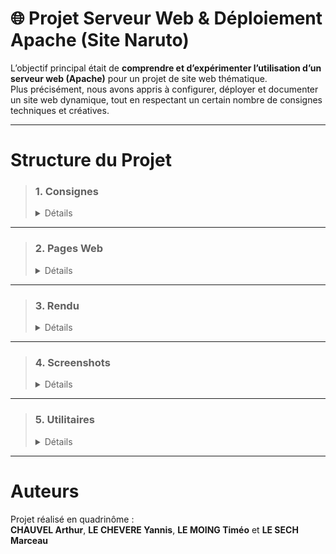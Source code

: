 # 🌐 Projet Serveur Web & Déploiement Apache (Site Naruto)

L’objectif principal était de **comprendre et d’expérimenter l’utilisation d’un serveur web (Apache)** pour un projet de site web thématique.  
Plus précisément, nous avons appris à configurer, déployer et documenter un site web dynamique, tout en respectant un certain nombre de consignes techniques et créatives.

---

# Structure du Projet

> ### **1. Consignes**
> <details> <summary>Détails</summary>
>
>> Ce dossier contient l’ensemble des **consignes** du projet :
>> - Certaines consignes étaient **obligatoires** et devaient impérativement être respectées pour la validation du projet.
>> - D’autres consignes étaient **optionnelles** et permettaient d’approfondir certains aspects techniques ou créatifs.
>>
>> 📂 [Consignes](https://github.com/yannislechevere/SAE-2.03/tree/master/consignes)
>
> </details>

---

> ### **2. Pages Web**
> <details> <summary>Détails</summary>
>
>> Ce dossier regroupe le **rendu des différentes pages web** du projet, toutes sur le thème de **Naruto** :
>> - Structure HTML/CSS respectant les consignes
>> - Intégration d’éléments interactifs et multimédias
>>
>> 📂 (PagesWeb)[https://github.com/yannislechevere/SAE-2.03/tree/master/pagesWeb]
>
> </details>

---

> ### **3. Rendu**
> <details> <summary>Détails</summary>
>
>> Vous trouverez ici un **rapport écrit** détaillant :
>> - Le travail de recherche effectué
>> - La méthodologie employée
>> - Des **captures d’écran** illustrant le fonctionnement du site et le respect des consignes
>>
>> 📂 (Rendu)[https://github.com/yannislechevere/SAE-2.03/tree/master/rendu]
>
> </details>

---

> ### **4. Screenshots**
> <details> <summary>Détails</summary>
>
>> Ce dossier centralise **toutes les captures d’écran** utilisées dans le rapport :
>> - Preuves visuelles du rendu et de la conformité du site
>> - Organisation claire pour faciliter la relecture du rapport
>>
>> 📂 (Screenshots)[https://github.com/yannislechevere/SAE-2.03/tree/master/screens]
>
> </details>

---

> ### **5. Utilitaires**
> <details> <summary>Détails</summary>
>
>> Ce dossier propose des **documentations** et des **aides pratiques** :
>> - Documentation technique sur Apache ou le développement web
>> - Astuces, scripts, ou ressources supplémentaires pour faciliter la prise en main du projet
>>
>> 📂 (Utilitaires)[https://github.com/yannislechevere/SAE-2.03/tree/master/utilitaires]
>
> </details>

---

# Auteurs

Projet réalisé en quadrinôme :  
**CHAUVEL Arthur**, **LE CHEVERE Yannis**, **LE MOING Timéo** et **LE SECH Marceau**
